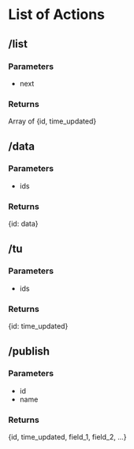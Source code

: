 # List of Actions

## /list
### Parameters
* next
### Returns
Array of {id, time_updated}

## /data
### Parameters
* ids
### Returns
{id: data}

## /tu
### Parameters
* ids
### Returns
{id: time_updated}

## /publish
### Parameters
* id
* name
### Returns
{id, time_updated, field_1, field_2, ...}
